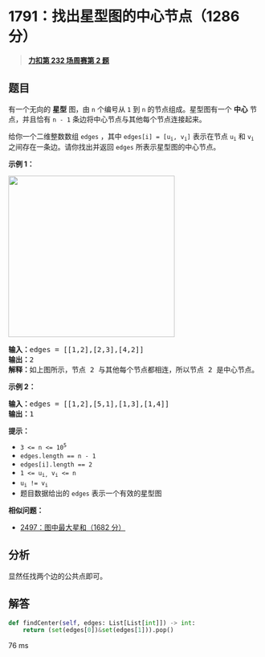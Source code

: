 # 1791：找出星型图的中心节点（1286 分）


> <u>**[力扣第 232 场周赛第 2 题](https://leetcode.cn/problems/find-center-of-star-graph/)**</u>

## 题目

<p>有一个无向的 <strong>星型</strong> 图，由 <code>n</code> 个编号从 <code>1</code> 到 <code>n</code> 的节点组成。星型图有一个 <strong>中心</strong> 节点，并且恰有 <code>n - 1</code> 条边将中心节点与其他每个节点连接起来。</p>

<p>给你一个二维整数数组 <code>edges</code> ，其中 <code>edges[i] = [u<sub>i</sub>, v<sub>i</sub>]</code> 表示在节点 <code>u<sub>i</sub></code> 和 <code>v<sub>i</sub></code> 之间存在一条边。请你找出并返回 <code>edges</code> 所表示星型图的中心节点。</p>



<p><strong>示例 1：</strong></p>
<img alt="" src="https://assets.leetcode-cn.com/aliyun-lc-upload/uploads/2021/03/14/star_graph.png" style="width: 331px; height: 321px;" />
<pre>
<strong>输入：</strong>edges = [[1,2],[2,3],[4,2]]
<strong>输出：</strong>2
<strong>解释：</strong>如上图所示，节点 2 与其他每个节点都相连，所以节点 2 是中心节点。
</pre>

<p><strong>示例 2：</strong></p>

<pre>
<strong>输入：</strong>edges = [[1,2],[5,1],[1,3],[1,4]]
<strong>输出：</strong>1
</pre>



<p><strong>提示：</strong></p>

<ul>
<li><code>3 <= n <= 10<sup>5</sup></code></li>
<li><code>edges.length == n - 1</code></li>
<li><code>edges[i].length == 2</code></li>
<li><code>1 <= u<sub>i,</sub> v<sub>i</sub> <= n</code></li>
<li><code>u<sub>i</sub> != v<sub>i</sub></code></li>
<li>题目数据给出的 <code>edges</code> 表示一个有效的星型图</li>
</ul>


**相似问题：**
- [2497：图中最大星和（1682 分）](/leetcode/2497)


## 分析

显然任找两个边的公共点即可。

## 解答

```python
def findCenter(self, edges: List[List[int]]) -> int:
	return (set(edges[0])&set(edges[1])).pop()
```

76 ms



